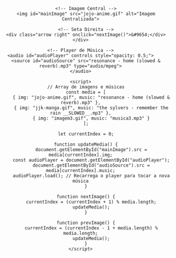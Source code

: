 <!DOCTYPE html>
<html lang="pt-BR">

<head>
    <meta charset="UTF-8">
    <meta name="viewport" content="width=device-width, initial-scale=1.0">
    <title>Imagem e Música</title>
    <style>
        body {
            font-family: Impact, Haettenschweiler, 'Arial Narrow Bold', sans-serif;
            margin: 0;
            padding: 0;
            text-align: center;
            background-image: power-poles-purple-sky-pixel-moewalls-com.mp4;
            display: flex;
            flex-direction: column;
            justify-content: center;
            align-items: center;
            height: 100vh;
        }
        .image-container {
            position: relative;
            margin-bottom: 30px;
        }
        .image-container img {
            max-width: 100%;
            height: 300px;
            border-radius: 0px;
            box-shadow: 0 8px 10px rgba(245, 247, 126, 0.829);
        }
        .arrow {
            position: absolute;
            top: 50%;
            transform: translateY(-50%);
            font-size: 2em;
            color: white;
            cursor: pointer;
        }
        .arrow.left {
            left: -50px;
        }
        .arrow.right {
            right: -50px;
        }
        audio {
            width: 100%;
            max-width: 600px;
            border: none;
            outline: yellow;
            margin-top: 10px;
        }
    </style>
</head>
    
<body>
    <!-- Contêiner da Imagem com Setas -->
    <div class="image-container">
        <!-- Seta Esquerda -->
        <div class="arrow left" onclick="prevImage()">&#9664;</div>

        <!-- Imagem Central -->
        <img id="mainImage" src="jojo-anime.gif" alt="Imagem Centralizada">

        <!-- Seta Direita -->
        <div class="arrow right" onclick="nextImage()">&#9654;</div>
    </div>

    <!-- Player de Música -->
    <audio id="audioPlayer" controls style="opacity: 0.5;">
        <source id="audioSource" src="resonance - home (slowed & reverb).mp3" type="audio/mpeg">
    </audio>

    <script>
        // Array de imagens e músicas
        const media = [
            { img: "jojo-anime.gif", music: "resonance - home (slowed & reverb).mp3" },
            { img: "jjk-manga.gif", music: "the sylvers - remember the rain __SLOWED__.mp3" },
            { img: "imagem3.gif", music: "musica3.mp3" }
        ];

        let currentIndex = 0;

        function updateMedia() {
            document.getElementById("mainImage").src = media[currentIndex].img;
            const audioPlayer = document.getElementById("audioPlayer");
            document.getElementById("audioSource").src = media[currentIndex].music;
            audioPlayer.load(); // Recarrega o player para tocar a nova música
        }

        function nextImage() {
            currentIndex = (currentIndex + 1) % media.length;
            updateMedia();
        }

        function prevImage() {
            currentIndex = (currentIndex - 1 + media.length) % media.length;
            updateMedia();
        }
    </script>
</body>

</html>
